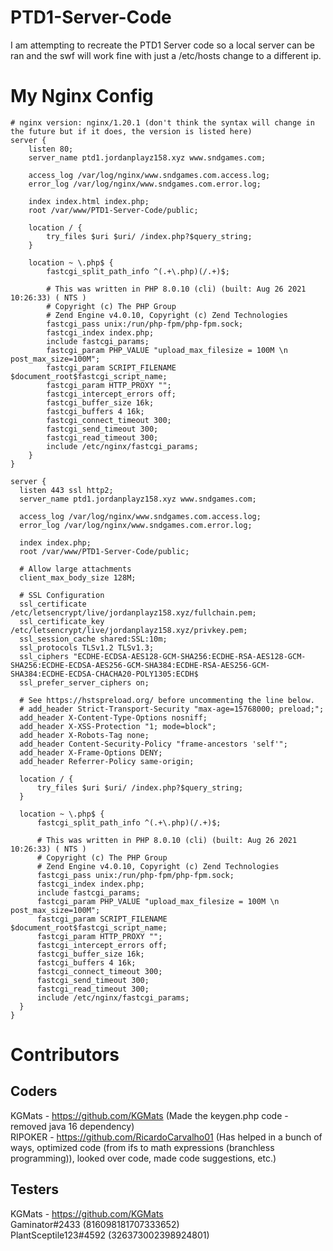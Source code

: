 # PTD1-Server-Code
I am attempting to recreate the PTD1 Server code so a local server can be ran and the swf will work fine with just a /etc/hosts change to a different ip.

# My Nginx Config
```nginx
# nginx version: nginx/1.20.1 (don't think the syntax will change in the future but if it does, the version is listed here)
server {
    listen 80;
    server_name ptd1.jordanplayz158.xyz www.sndgames.com;

    access_log /var/log/nginx/www.sndgames.com.access.log;
    error_log /var/log/nginx/www.sndgames.com.error.log;

    index index.html index.php;
    root /var/www/PTD1-Server-Code/public;

    location / {
        try_files $uri $uri/ /index.php?$query_string;
    }

    location ~ \.php$ {
        fastcgi_split_path_info ^(.+\.php)(/.+)$;
        
        # This was written in PHP 8.0.10 (cli) (built: Aug 26 2021 10:26:33) ( NTS )
        # Copyright (c) The PHP Group
        # Zend Engine v4.0.10, Copyright (c) Zend Technologies
        fastcgi_pass unix:/run/php-fpm/php-fpm.sock;
        fastcgi_index index.php;
        include fastcgi_params;
        fastcgi_param PHP_VALUE "upload_max_filesize = 100M \n post_max_size=100M";
        fastcgi_param SCRIPT_FILENAME $document_root$fastcgi_script_name;
        fastcgi_param HTTP_PROXY "";
        fastcgi_intercept_errors off;
        fastcgi_buffer_size 16k;
        fastcgi_buffers 4 16k;
        fastcgi_connect_timeout 300;
        fastcgi_send_timeout 300;
        fastcgi_read_timeout 300;
        include /etc/nginx/fastcgi_params;
    }
}

server {
  listen 443 ssl http2;
  server_name ptd1.jordanplayz158.xyz www.sndgames.com;

  access_log /var/log/nginx/www.sndgames.com.access.log;
  error_log /var/log/nginx/www.sndgames.com.error.log;
  
  index index.php;
  root /var/www/PTD1-Server-Code/public;

  # Allow large attachments
  client_max_body_size 128M;

  # SSL Configuration
  ssl_certificate /etc/letsencrypt/live/jordanplayz158.xyz/fullchain.pem;
  ssl_certificate_key /etc/letsencrypt/live/jordanplayz158.xyz/privkey.pem;
  ssl_session_cache shared:SSL:10m;
  ssl_protocols TLSv1.2 TLSv1.3;
  ssl_ciphers "ECDHE-ECDSA-AES128-GCM-SHA256:ECDHE-RSA-AES128-GCM-SHA256:ECDHE-ECDSA-AES256-GCM-SHA384:ECDHE-RSA-AES256-GCM-SHA384:ECDHE-ECDSA-CHACHA20-POLY1305:ECDH$
  ssl_prefer_server_ciphers on;

  # See https://hstspreload.org/ before uncommenting the line below.
  # add_header Strict-Transport-Security "max-age=15768000; preload;";
  add_header X-Content-Type-Options nosniff;
  add_header X-XSS-Protection "1; mode=block";
  add_header X-Robots-Tag none;
  add_header Content-Security-Policy "frame-ancestors 'self'";
  add_header X-Frame-Options DENY;
  add_header Referrer-Policy same-origin;

  location / {
      try_files $uri $uri/ /index.php?$query_string;
  }

  location ~ \.php$ {
      fastcgi_split_path_info ^(.+\.php)(/.+)$;
        
      # This was written in PHP 8.0.10 (cli) (built: Aug 26 2021 10:26:33) ( NTS )
      # Copyright (c) The PHP Group
      # Zend Engine v4.0.10, Copyright (c) Zend Technologies
      fastcgi_pass unix:/run/php-fpm/php-fpm.sock;
      fastcgi_index index.php;
      include fastcgi_params;
      fastcgi_param PHP_VALUE "upload_max_filesize = 100M \n post_max_size=100M";
      fastcgi_param SCRIPT_FILENAME $document_root$fastcgi_script_name;
      fastcgi_param HTTP_PROXY "";
      fastcgi_intercept_errors off;
      fastcgi_buffer_size 16k;
      fastcgi_buffers 4 16k;
      fastcgi_connect_timeout 300;
      fastcgi_send_timeout 300;
      fastcgi_read_timeout 300;
      include /etc/nginx/fastcgi_params;
  }
}
```

# Contributors
## Coders
KGMats - https://github.com/KGMats (Made the keygen.php code - removed java 16 dependency)  
RIPOKER - https://github.com/RicardoCarvalho01 (Has helped in a bunch of ways, optimized code (from ifs to math expressions (branchless programming)), looked over code, made code suggestions, etc.)
## Testers
KGMats - https://github.com/KGMats  
Gaminator#2433 (816098181707333652)  
PlantSceptile123#4592 (326373002398924801)
